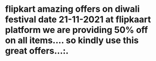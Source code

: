 # flipkart amazing offers on diwali festival date 21-11-2021 at flipkaart platform we are providing 50% off on all items.... so kindly use this great offers...:.

